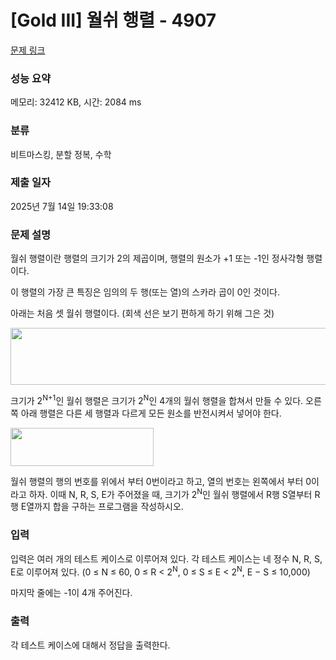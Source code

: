 # [Gold III] 월쉬 행렬 - 4907 

[문제 링크](https://www.acmicpc.net/problem/4907) 

### 성능 요약

메모리: 32412 KB, 시간: 2084 ms

### 분류

비트마스킹, 분할 정복, 수학

### 제출 일자

2025년 7월 14일 19:33:08

### 문제 설명

<p>
	월쉬 행렬이란 행렬의 크기가 2의 제곱이며, 행렬의 원소가 +1 또는 -1인 정사각형 행렬이다.</p>

<p>
	이 행렬의 가장 큰 특징은 임의의 두 행(또는 열)의 스카라 곱이 0인 것이다.</p>

<p>
	아래는 처음 셋 월쉬 행렬이다. (회색 선은 보기 편하게 하기 위해 그은 것)</p>

<p>
	<img alt="" src="https://www.acmicpc.net/upload/images/wal.png" style="width: 534px; height: 91px;"></p>

<p>
	크기가 2<sup>N+1</sup>인 월쉬 행렬은 크기가 2<sup>N</sup>인 4개의 월쉬 행렬을 합쳐서 만들 수 있다. 오른쪽 아래 행렬은 다른 세 행렬과 다르게 모든 원소를 반전시켜서 넣어야 한다.</p>

<p>
	<img alt="" src="https://www.acmicpc.net/upload/images/wal2.png" style="width: 229px; height: 61px;"></p>

<p>
	월쉬 행렬의 행의 번호를 위에서 부터 0번이라고 하고, 열의 번호는 왼쪽에서 부터 0이라고 하자. 이때 N, R, S, E가 주어졌을 때, 크기가 2<sup>N</sup>인 월쉬 행렬에서 R행 S열부터 R행 E열까지 합을 구하는 프로그램을 작성하시오.</p>

### 입력 

 <p>
	입력은 여러 개의 테스트 케이스로 이루어져 있다. 각 테스트 케이스는 네 정수 N, R, S, E로 이루어져 있다. (0 ≤ N ≤ 60, 0 ≤ R < 2<sup>N</sup>, 0 ≤ S ≤ E < 2<sup>N</sup>, E − S ≤ 10,000)</p>
<p>
	마지막 줄에는 -1이 4개 주어진다.</p>

### 출력 

 <p>
	각 테스트 케이스에 대해서 정답을 출력한다.</p>

